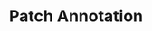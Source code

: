 ---
title: Patch Annotation
excerpt: ''
deprecated: false
hidden: false
metadata:
  title: ''
  description: ''
  robots: index
next:
  description: ''
---